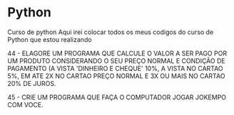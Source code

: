 # Python
Curso de python
Aqui irei colocar todos os meus codigos do curso de Python que estou realizando





44 - ELAGORE UM PROGRAMA QUE CALCULE O VALOR A SER PAGO POR UM PRODUTO CONSIDERANDO O SEU PREÇO NORMAL E CONDIÇÃO DE PAGAMENTO (A VISTA 'DINHEIRO E CHEQUE' 10%, A VISTA NO CARTAO 5%, EM ATE 2X NO CARTAO PREÇO NORMAL E 3X OU MAIS NO CARTAO 20% DE JUROS.

45 - CRIE UM PROGRAMA QUE FAÇA O COMPUTADOR JOGAR JOKEMPO COM VOCE.
